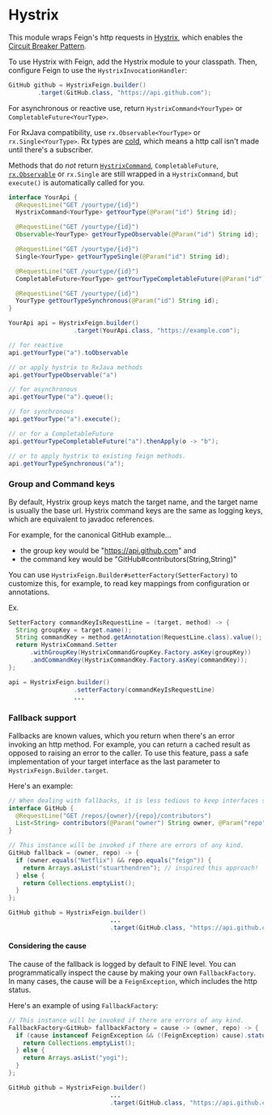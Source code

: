 Hystrix
===================

This module wraps Feign's http requests in [Hystrix](https://github.com/Netflix/Hystrix/), which enables
the [Circuit Breaker Pattern](https://en.wikipedia.org/wiki/Circuit_breaker_design_pattern).

To use Hystrix with Feign, add the Hystrix module to your classpath. Then, configure Feign to use the `HystrixInvocationHandler`:

```java
GitHub github = HystrixFeign.builder()
        .target(GitHub.class, "https://api.github.com");
```

For asynchronous or reactive use, return `HystrixCommand<YourType>` or `CompletableFuture<YourType>`.

For RxJava compatibility, use `rx.Observable<YourType>` or `rx.Single<YourType>`. Rx types
are <a href="http://reactivex.io/documentation/observable.html">cold</a>, which means a http call isn't made until there's a
subscriber.

Methods that do *not*
return [`HystrixCommand`](https://netflix.github.io/Hystrix/javadoc/com/netflix/hystrix/HystrixCommand.html), `CompletableFuture`, [`rx.Observable`](http://reactivex.io/RxJava/javadoc/rx/Observable.html)
or `rx.Single` are still wrapped in a `HystrixCommand`, but `execute()` is automatically called for you.

```java
interface YourApi {
  @RequestLine("GET /yourtype/{id}")
  HystrixCommand<YourType> getYourType(@Param("id") String id);

  @RequestLine("GET /yourtype/{id}")
  Observable<YourType> getYourTypeObservable(@Param("id") String id);

  @RequestLine("GET /yourtype/{id}")
  Single<YourType> getYourTypeSingle(@Param("id") String id);

  @RequestLine("GET /yourtype/{id}")
  CompletableFuture<YourType> getYourTypeCompletableFuture(@Param("id") String id);

  @RequestLine("GET /yourtype/{id}")
  YourType getYourTypeSynchronous(@Param("id") String id);
}

YourApi api = HystrixFeign.builder()
                  .target(YourApi.class, "https://example.com");

// for reactive
api.getYourType("a").toObservable

// or apply hystrix to RxJava methods
api.getYourTypeObservable("a")

// for asynchronous
api.getYourType("a").queue();

// for synchronous
api.getYourType("a").execute();

// or for a CompletableFuture
api.getYourTypeCompletableFuture("a").thenApply(o -> "b");

// or to apply hystrix to existing feign methods.
api.getYourTypeSynchronous("a");
```

### Group and Command keys

By default, Hystrix group keys match the target name, and the target name is usually the base url.
Hystrix command keys are the same as logging keys, which are equivalent to javadoc references.

For example, for the canonical GitHub example...

* the group key would be "https://api.github.com" and
* the command key would be "GitHub#contributors(String,String)"

You can use `HystrixFeign.Builder#setterFactory(SetterFactory)` to customize this, for example, to
read key mappings from configuration or annotations.

Ex.

```java
SetterFactory commandKeyIsRequestLine = (target, method) -> {
  String groupKey = target.name();
  String commandKey = method.getAnnotation(RequestLine.class).value();
  return HystrixCommand.Setter
      .withGroupKey(HystrixCommandGroupKey.Factory.asKey(groupKey))
      .andCommandKey(HystrixCommandKey.Factory.asKey(commandKey));
};

api = HystrixFeign.builder()
                  .setterFactory(commandKeyIsRequestLine)
                  ...
```

### Fallback support

Fallbacks are known values, which you return when there's an error invoking an http method.
For example, you can return a cached result as opposed to raising an error to the caller. To use
this feature, pass a safe implementation of your target interface as the last parameter to `HystrixFeign.Builder.target`.

Here's an example:

```java
// When dealing with fallbacks, it is less tedious to keep interfaces small.
interface GitHub {
  @RequestLine("GET /repos/{owner}/{repo}/contributors")
  List<String> contributors(@Param("owner") String owner, @Param("repo") String repo);
}

// This instance will be invoked if there are errors of any kind.
GitHub fallback = (owner, repo) -> {
  if (owner.equals("Netflix") && repo.equals("feign")) {
    return Arrays.asList("stuarthendren"); // inspired this approach!
  } else {
    return Collections.emptyList();
  }
};

GitHub github = HystrixFeign.builder()
                            ...
                            .target(GitHub.class, "https://api.github.com", fallback);
```

#### Considering the cause

The cause of the fallback is logged by default to FINE level. You can programmatically inspect
the cause by making your own `FallbackFactory`. In many cases, the cause will be a `FeignException`,
which includes the http status.

Here's an example of using `FallbackFactory`:

```java
// This instance will be invoked if there are errors of any kind.
FallbackFactory<GitHub> fallbackFactory = cause -> (owner, repo) -> {
  if (cause instanceof FeignException && ((FeignException) cause).status() == 403) {
    return Collections.emptyList();
  } else {
    return Arrays.asList("yogi");
  }
};

GitHub github = HystrixFeign.builder()
                            ...
                            .target(GitHub.class, "https://api.github.com", fallbackFactory);
```
